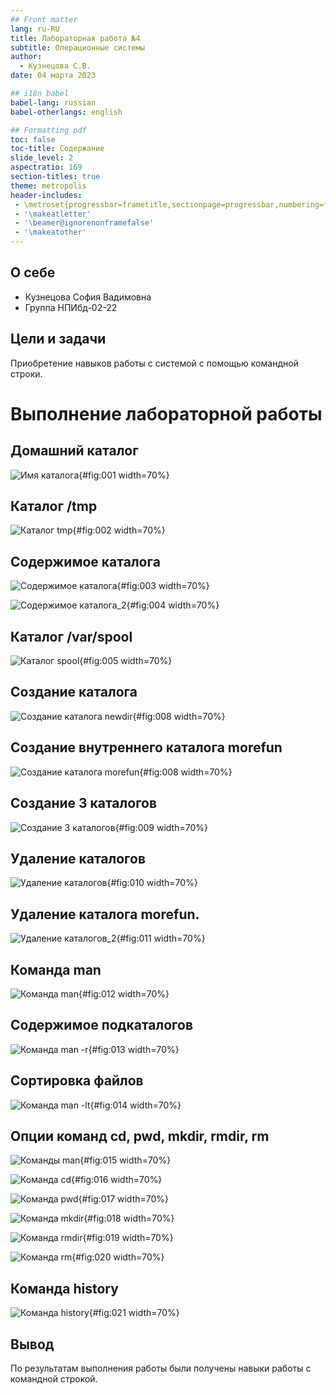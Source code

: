 ```yaml
---
## Front matter
lang: ru-RU
title: Лабораторная работа №4
subtitle: Операционные системы
author:
  - Кузнецова С.В.
date: 04 марта 2023

## i18n babel
babel-lang: russian
babel-otherlangs: english

## Formatting pdf
toc: false
toc-title: Содержание
slide_level: 2
aspectratio: 169
section-titles: true
theme: metropolis
header-includes:
 - \metroset{progressbar=frametitle,sectionpage=progressbar,numbering=fraction}
 - '\makeatletter'
 - '\beamer@ignorenonframefalse'
 - '\makeatother'
---
```


## О себе

- Кузнецова София Вадимовна 
- Группа НПИбд-02-22

## Цели и задачи

Приобретение навыков работы с системой с помощью командной строки.

# Выполнение лабораторной работы

## Домашний каталог

![Имя каталога](image/fig1.png){#fig:001 width=70%}

## Каталог /tmp

![Каталог tmp](image/fig2.png){#fig:002 width=70%}

## Cодержимое каталога

![Содержимое каталога](image/fig3.png){#fig:003 width=70%} 

![Содержимое каталога_2](image/fig4.png){#fig:004 width=70%} 

## Каталог /var/spool

![Каталог spool](image/fig5.png){#fig:005 width=70%}

## Создание каталога

![Создание каталога newdir](image/fig7.png){#fig:008 width=70%}

## Создание внутреннего каталога morefun

![Создание каталога morefun](image/fig8.png){#fig:008 width=70%}

## Создание 3 каталогов

![Создание 3 каталогов](image/fig9.png){#fig:009 width=70%}

## Удаление каталогов

![Удаление каталогов](image/fig10.png){#fig:010 width=70%}

## Удаление каталога morefun.

![Удаление каталогов_2](image/fig11.png){#fig:011 width=70%}

## Команда man

![Команда man](image/fig12(4).png){#fig:012 width=70%}

## Содержимое подкаталогов

![Команда man -r](image/fig13(4).png){#fig:013 width=70%}

## Сортировка файлов

![Команда man -lt](image/fig15.png){#fig:014 width=70%}

## Опции команд cd, pwd, mkdir, rmdir, rm

![Команды man](image/fig16(6).png){#fig:015 width=70%}

![Команда cd](image/fig17(6).png){#fig:016 width=70%}

![Команда pwd](image/fig18(6).png){#fig:017 width=70%}

![Команда mkdir](image/fig19(6).png){#fig:018 width=70%}

![Команда rmdir](image/fig20(6).png){#fig:019 width=70%}

![Команда rm](image/fig21(6).png){#fig:020 width=70%}

## Команда history

![Команда history](image/fig23(7).png){#fig:021 width=70%}

## Вывод

По результатам выполнения работы были получены навыки работы с командной строкой.
